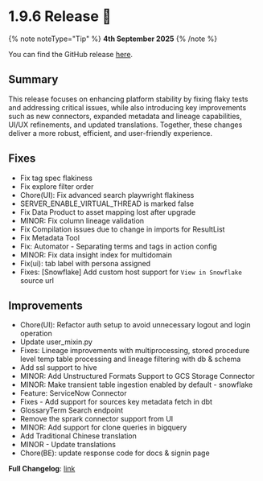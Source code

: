 # 1.9.6 Release 🎉

{% note noteType="Tip" %}
**4th September 2025**
{% /note %}

You can find the GitHub release [here](https://github.com/open-metadata/OpenMetadata/releases/tag/1.9.6-release).

## Summary

This release focuses on enhancing platform stability by fixing flaky tests and addressing critical issues, while also introducing key improvements such as new connectors, expanded metadata and lineage capabilities, UI/UX refinements, and updated translations. Together, these changes deliver a more robust, efficient, and user-friendly experience.

## Fixes

- Fix tag spec flakiness
- Fix explore filter order
- Chore(UI): Fix advanced search playwright flakiness
- SERVER_ENABLE_VIRTUAL_THREAD is marked false
- Fix Data Product to asset mapping lost after upgrade
- MINOR: Fix column lineage validation
- Fix Compilation issues due to change in imports for ResultList  
- Fix Metadata Tool
- Fix: Automator - Separating terms and tags in action config
- MINOR: Fix data insight index for multidomain
- Fix(ui): tab label with persona assigned 
- Fixes: [Snowflake] Add custom host support for `View in Snowflake` source url

## Improvements

- Chore(UI): Refactor auth setup to avoid unnecessary logout and login operation
- Update user_mixin.py
- Fixes: Lineage improvements with multiprocessing, stored procedure level temp table processing and lineage filtering with db & schema
- Add ssl support to hive
- MINOR: Add Unstructured Formats Support to GCS Storage Connector
- MINOR: Make transient table ingestion enabled by default - snowflake 
- Feature: ServiceNow Connector 
- Fixes - Add support for sources key metadata fetch in dbt
- GlossaryTerm Search endpoint  
- Remove the sprark connector support from UI
- MINOR: Add support for clone queries in bigquery 
- Add Traditional Chinese translation 
- MINOR - Update translations 
- Chore(BE): update response code for docs & signin page

**Full Changelog**: [link](https://github.com/open-metadata/OpenMetadata/compare/1.9.5-release...1.9.6-release)
